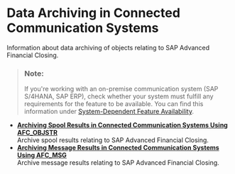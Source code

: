 <!-- loio2829b0812bf84aaead31399c2b2f9ea3 -->

# Data Archiving in Connected Communication Systems

Information about data archiving of objects relating to SAP Advanced Financial Closing.

> ### Note:  
> If you're working with an on-premise communication system \(SAP S/4HANA, SAP ERP\), check whether your system must fulfill any requirements for the feature to be available. You can find this information under [System-Dependent Feature Availability](../Connectivity/system-dependent-feature-availability-0465d8f.md).

-   **[Archiving Spool Results in Connected Communication Systems Using AFC\_OBJSTR](archiving-spool-results-in-connected-communication-systems-using-afc-objstr-b6e6eb2.md "Archive spool results relating to SAP Advanced Financial
                                                  Closing.")**  
Archive spool results relating to SAP Advanced Financial Closing.
-   **[Archiving Message Results in Connected Communication Systems Using AFC\_MSG](archiving-message-results-in-connected-communication-systems-using-afc-msg-f38da75.md "Archive message results relating to SAP Advanced Financial
                                                  Closing.")**  
Archive message results relating to SAP Advanced Financial Closing.

